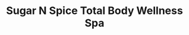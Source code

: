 ---
title: "Sugar N Spice Total Body Wellness Spa"
url: /keller/sugar-n-spice-total-body-wellness-spa/
shop: massage
---